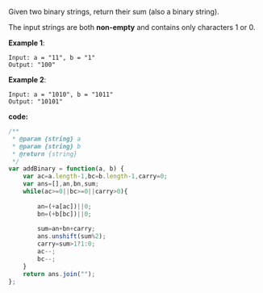Given two binary strings, return their sum (also a binary string).

The input strings are both **non-empty** and contains only characters 1 or 0.

**Example 1**:
```
Input: a = "11", b = "1"
Output: "100"
```

**Example 2**:
```
Input: a = "1010", b = "1011"
Output: "10101"
```

**code:**

```js
/**
 * @param {string} a
 * @param {string} b
 * @return {string}
 */
var addBinary = function(a, b) {
    var ac=a.length-1,bc=b.length-1,carry=0; 
    var ans=[],an,bn,sum;
    while(ac>=0||bc>=0||carry>0){
        
        an=(+a[ac])||0;
        bn=(+b[bc])||0;
        
        sum=an+bn+carry;
        ans.unshift(sum%2); 
        carry=sum>1?1:0;        
        ac--;
        bc--;
    }
    return ans.join("");
};



```